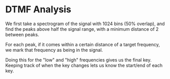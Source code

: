 # DTMF Analysis

We first take a spectrogram of the signal with 1024 bins (50% overlap), and find the peaks above half the signal range, with a minimum distance of 2 between peaks.

For each peak, if it comes within a certain distance of a target frequency, we mark that frequency as being in the signal.

Doing this for the "low" and "high" frequencies gives us the final key. Keeping track of when the key changes lets us know the start/end of each key.

